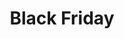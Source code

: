 ---
layout: "category-page"
title: "Black Friday"
description: "Tải miễn phí file đồ hoạ vector Black Friday png jpg pdf ai crd..."
permalink: "/category/black-friday/"
image: "/assets/images/affiliates.jpg"
color: "#121826"
---